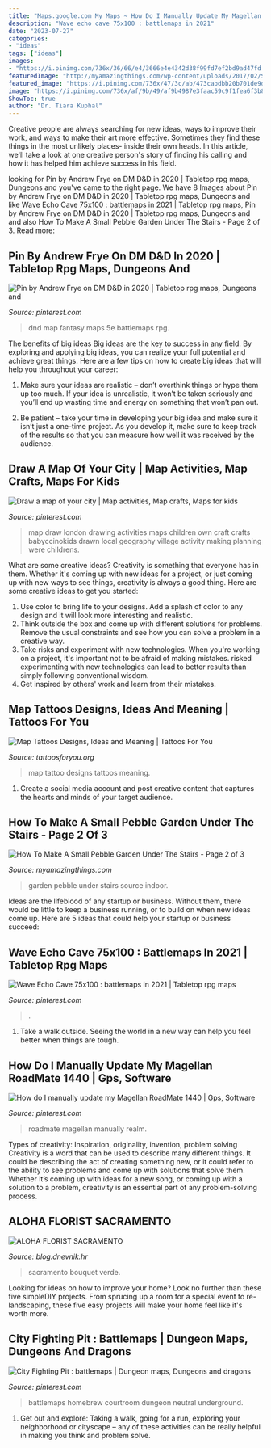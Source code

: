 ```yaml
---
title: "Maps.google.com My Maps ~ How Do I Manually Update My Magellan Roadmate 1440"
description: "Wave echo cave 75x100 : battlemaps in 2021"
date: "2023-07-27"
categories:
- "ideas"
tags: ["ideas"]
images:
- "https://i.pinimg.com/736x/36/66/e4/3666e4e4342d38f99fd7ef2bd9ad47fd.jpg"
featuredImage: "http://myamazingthings.com/wp-content/uploads/2017/02/Small-Indoor-Garden-Design-Ideas-1.jpg"
featured_image: "https://i.pinimg.com/736x/47/3c/ab/473cabdbb20b701de9deb0a06237076b--make-your-own-map-kids-map-making-for-kids.jpg"
image: "https://i.pinimg.com/736x/af/9b/49/af9b4987e3faac59c9f1fea6f3b89b0e.jpg"
ShowToc: true
author: "Dr. Tiara Kuphal"
---
```



Creative people are always searching for new ideas, ways to improve their work, and ways to make their art more effective. Sometimes they find these things in the most unlikely places- inside their own heads. In this article, we'll take a look at one creative person's story of finding his calling and how it has helped him achieve success in his field.

	

		
looking for Pin by Andrew Frye on DM D&amp;D in 2020 | Tabletop rpg maps, Dungeons and you've came to the right page. We have 8 Images about Pin by Andrew Frye on DM D&amp;D in 2020 | Tabletop rpg maps, Dungeons and like Wave Echo Cave 75x100 : battlemaps in 2021 | Tabletop rpg maps, Pin by Andrew Frye on DM D&amp;D in 2020 | Tabletop rpg maps, Dungeons and and also How To Make A Small Pebble Garden Under The Stairs - Page 2 of 3. Read more:
		
    
## Pin By Andrew Frye On DM D&amp;D In 2020 | Tabletop Rpg Maps, Dungeons And

<img loading=lazy src="https://i.pinimg.com/736x/36/66/e4/3666e4e4342d38f99fd7ef2bd9ad47fd.jpg" onerror="this.onerror=null;this.src='https://tse2.mm.bing.net/th?id=OIP.lRPgN_7DTFbUdxNcw84QqwHaNh&amp;pid=15.1';" alt="Pin by Andrew Frye on DM D&amp;D in 2020 | Tabletop rpg maps, Dungeons and">

_Source: pinterest.com_

>dnd map fantasy maps 5e battlemaps rpg. 

	

The benefits of big ideas
Big ideas are the key to success in any field. By exploring and applying big ideas, you can realize your full potential and achieve great things. Here are a few tips on how to create big ideas that will help you throughout your career:
1. Make sure your ideas are realistic – don’t overthink things or hype them up too much. If your idea is unrealistic, it won’t be taken seriously and you’ll end up wasting time and energy on something that won’t pan out.

2. Be patient – take your time in developing your big idea and make sure it isn’t just a one-time project. As you develop it, make sure to keep track of the results so that you can measure how well it was received by the audience.


    
## Draw A Map Of Your City | Map Activities, Map Crafts, Maps For Kids

<img loading=lazy src="https://i.pinimg.com/736x/47/3c/ab/473cabdbb20b701de9deb0a06237076b--make-your-own-map-kids-map-making-for-kids.jpg" onerror="this.onerror=null;this.src='https://tse2.mm.bing.net/th?id=OIP.t1KW_RjSuVWZxjZaNeu31gHaKV&amp;pid=15.1';" alt="Draw a map of your city | Map activities, Map crafts, Maps for kids">

_Source: pinterest.com_

>map draw london drawing activities maps children own craft crafts babyccinokids drawn local geography village activity making planning were childrens. 

	

What are some creative ideas?
Creativity is something that everyone has in them. Whether it's coming up with new ideas for a project, or just coming up with new ways to see things, creativity is always a good thing. Here are some creative ideas to get you started: 
1) Use color to bring life to your designs. Add a splash of color to any design and it will look more interesting and realistic. 
2) Think outside the box and come up with different solutions for problems. Remove the usual constraints and see how you can solve a problem in a creative way. 
3) Take risks and experiment with new technologies. When you're working on a project, it's important not to be afraid of making mistakes. risked experimenting with new technologies can lead to better results than simply following conventional wisdom. 
4) Get inspired by others' work and learn from their mistakes.

    
## Map Tattoos Designs, Ideas And Meaning | Tattoos For You

<img loading=lazy src="https://www.tattoosforyou.org/wp-content/uploads/2016/03/Old-World-Map-Tattoo.jpg" onerror="this.onerror=null;this.src='https://tse2.mm.bing.net/th?id=OIP.jgJPCgBUutjiZOP3FgpV4QAAAA&amp;pid=15.1';" alt="Map Tattoos Designs, Ideas and Meaning | Tattoos For You">

_Source: tattoosforyou.org_

>map tattoo designs tattoos meaning. 

	

1. Create a social media account and post creative content that captures the hearts and minds of your target audience.

    
## How To Make A Small Pebble Garden Under The Stairs - Page 2 Of 3

<img loading=lazy src="http://myamazingthings.com/wp-content/uploads/2017/02/Small-Indoor-Garden-Design-Ideas-1.jpg" onerror="this.onerror=null;this.src='https://tse3.mm.bing.net/th?id=OIP.wwYpN8f3JFy_euZlLZEsRAHaEK&amp;pid=15.1';" alt="How To Make A Small Pebble Garden Under The Stairs - Page 2 of 3">

_Source: myamazingthings.com_

>garden pebble under stairs source indoor. 

	

Ideas are the lifeblood of any startup or business. Without them, there would be little to keep a business running, or to build on when new ideas come up. Here are 5 ideas that could help your startup or business succeed:

    
## Wave Echo Cave 75x100 : Battlemaps In 2021 | Tabletop Rpg Maps

<img loading=lazy src="https://i.pinimg.com/736x/95/e7/41/95e7416d606002c3bb56d65fd7a16350.jpg" onerror="this.onerror=null;this.src='https://tse2.mm.bing.net/th?id=OIP.RvtbVbh-1gQfZq2ngwTAWwHaJ3&amp;pid=15.1';" alt="Wave Echo Cave 75x100 : battlemaps in 2021 | Tabletop rpg maps">

_Source: pinterest.com_

>. 

	

1. Take a walk outside. Seeing the world in a new way can help you feel better when things are tough.

    
## How Do I Manually Update My Magellan RoadMate 1440 | Gps, Software

<img loading=lazy src="https://i.pinimg.com/736x/af/9b/49/af9b4987e3faac59c9f1fea6f3b89b0e.jpg" onerror="this.onerror=null;this.src='https://tse2.mm.bing.net/th?id=OIP.tZzv5B5254KpS3ulloPp6AHaE3&amp;pid=15.1';" alt="How do I manually update my Magellan RoadMate 1440 | Gps, Software">

_Source: pinterest.com_

>roadmate magellan manually realm. 

	

Types of creativity: Inspiration, originality, invention, problem solving
Creativity is a word that can be used to describe many different things. It could be describing the act of creating something new, or it could refer to the ability to see problems and come up with solutions that solve them. Whether it’s coming up with ideas for a new song, or coming up with a solution to a problem, creativity is an essential part of any problem-solving process.

    
## ALOHA FLORIST SACRAMENTO

<img loading=lazy src="http://bit.ly/pAl5SM" onerror="this.onerror=null;this.src='https://tse2.mm.bing.net/th?id=OIP.lycazRfQW6FxEP2T95zNpQHaE8&amp;pid=15.1';" alt="ALOHA FLORIST SACRAMENTO">

_Source: blog.dnevnik.hr_

>sacramento bouquet verde. 

	

Looking for ideas on how to improve your home? Look no further than these five simpleDIY projects. From sprucing up a room for a special event to re-landscaping, these five easy projects will make your home feel like it's worth more.

    
## City Fighting Pit : Battlemaps | Dungeon Maps, Dungeons And Dragons

<img loading=lazy src="https://i.pinimg.com/736x/38/3f/a7/383fa7cb4b26440df84cf726e34f8d3f.jpg" onerror="this.onerror=null;this.src='https://tse2.mm.bing.net/th?id=OIP.H__DsLx_slBZnueB2GBk9wHaHa&amp;pid=15.1';" alt="City Fighting Pit : battlemaps | Dungeon maps, Dungeons and dragons">

_Source: pinterest.com_

>battlemaps homebrew courtroom dungeon neutral underground. 

	

1. Get out and explore: Taking a walk, going for a run, exploring your neighborhood or cityscape – any of these activities can be really helpful in making you think and problem solve. 

